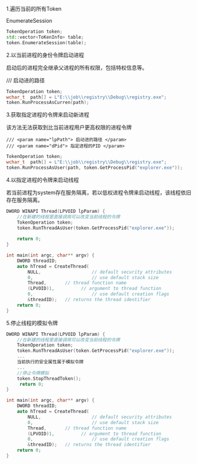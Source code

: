 1.遍历当前的所有Token

EnumerateSession

```c++
TokenOperation token;
std::vector<ToKenInfo> table;
token.EnumerateSession(table);
```
2.以当前进程的身份令牌启动进程

启动后的进程完全继承父进程的所有权限，包括特权信息等。

/// <param name="lpPath"> 启动进的路径 </param>

```c++
TokenOperation token;
wchar_t  path[] = L"E:\\job\\registry\\Debug\\registry.exe";
token.RunProcessAsCurren(path);
```
3.获取指定进程的令牌来启动新进程

该方法无法获取到比当前进程用户更高权限的进程令牌

	/// <param name="lpPath"> 启动进的路径 </param>
	/// <param name="dPid"> 指定进程的PID </param>
```c++
TokenOperation token;
wchar_t  path[] = L"E:\\job\\registry\\Debug\\registry.exe";
token.RunProcessAsUser(path, token.GetProcessPid("explorer.exe"));
```
4.以指定进程的令牌来启动线程

若当前进程为system存在服务隔离，若以低权进程令牌来启动线程，该线程依旧存在服务隔离。

```c++
DWORD WINAPI Thread(LPVOID lpParam) {
	//在新建的线程里直接调用可以改变当前线程的令牌
	TokenOperation token;
	token.RunThreadAsUser(token.GetProcessPid("explorer.exe"));
    
    return 0;
}

int main(int argc, char** argv) {
	DWORD threadID;
	auto hTread = CreateThread(
		NULL,                   // default security attributes
		0,                      // use default stack size  
		Thread,       // thread function name
		(LPVOID)1,          // argument to thread function 
		0,                      // use default creation flags 
		&threadID);   // returns the thread identifier 
	return 0;
}
```

5.停止线程的模拟令牌

```c++
DWORD WINAPI Thread(LPVOID lpParam) {
	//在新建的线程里直接调用可以改变当前线程的令牌
	TokenOperation token;
	token.RunThreadAsUser(token.GetProcessPid("explorer.exe"));
	...
	当前执行的安全属性属于模拟令牌
	...
	//停止令牌模拟
	token.StopThreadToken();
	 return 0;
}

int main(int argc, char** argv) {
	DWORD threadID;
	auto hTread = CreateThread(
		NULL,                   // default security attributes
		0,                      // use default stack size  
		Thread,       // thread function name
		(LPVOID)1,          // argument to thread function 
		0,                      // use default creation flags 
		&threadID);   // returns the thread identifier 
	return 0;
}
```


